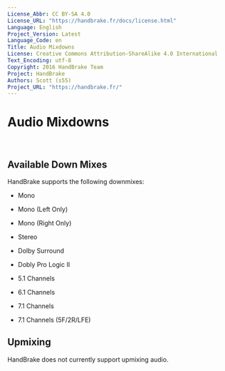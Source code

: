 ```yaml
---
License_Abbr: CC BY-SA 4.0
License_URL: "https://handbrake.fr/docs/license.html"
Language: English
Project_Version: Latest
Language_Code: en
Title: Audio Mixdowns
License: Creative Commons Attribution-ShareAlike 4.0 International
Text_Encoding: utf-8
Copyright: 2016 HandBrake Team
Project: HandBrake
Authors: Scott (s55)
Project_URL: "https://handbrake.fr/"
---
```


Audio Mixdowns
====================================

 

Available Down Mixes
--------------------

HandBrake supports the following downmixes:

-   Mono

-   Mono (Left Only)

-   Mono (Right Only)

-   Stereo

-   Dolby Surround

-   Dobly Pro Logic II

-   5.1 Channels

-   6.1 Channels

-   7.1 Channels

-   7.1 Channels (5F/2R/LFE)



Upmixing
--------

HandBrake does not currently support upmixing audio.
